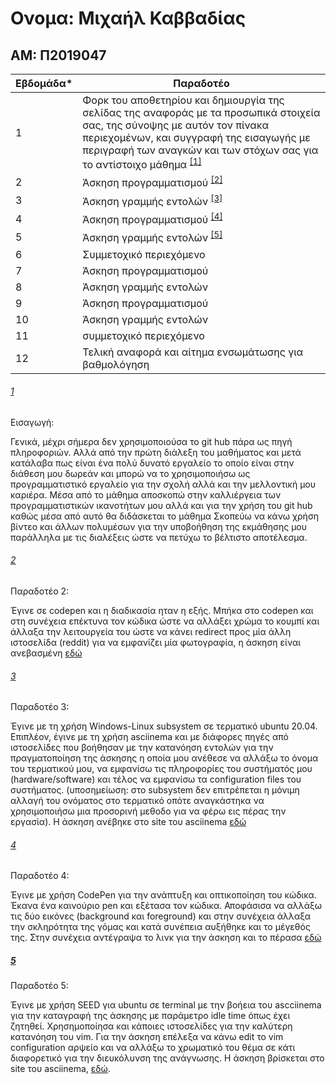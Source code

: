 # Ονομα: Μιχαήλ Καββαδίας

## ΑΜ: Π2019047



| Εβδομάδα* | Παραδοτέο |
| --- | --- |
| 1 | Φορκ του αποθετηρίου και δημιουργία της σελίδας της αναφοράς με τα προσωπικά στοιχεία σας, της σύνοψης με αυτόν τον πίνακα περιεχομένων, και συγγραφή της εισαγωγής με περιγραφή των αναγκών και των στόχων σας για το αντίστοιχο μάθημα <sup><a href="#1">[1]</a></sup> |
| 2 | Άσκηση προγραμματισμού <sup><a href="#2">[2]</a></sup> |
| 3 | Άσκηση γραμμής εντολών <sup><a href="#3">[3]</a></sup> |
| 4 | Άσκηση προγραμματισμού <sup><a href="#4">[4]</a></sup> |
| 5 | Άσκηση γραμμής εντολών <sup><a href="#5">[5]</a></sup> |
| 6 | Συμμετοχικό περιεχόμενο |
| 7 | Άσκηση προγραμματισμού |
| 8 | Άσκηση γραμμής εντολών |
| 9 | Άσκηση προγραμματισμού |
| 10 | Άσκηση γραμμής εντολών |
| 11 | συμμετοχικό περιεχόμενο |
| 12 | Τελική αναφορά και αίτημα ενσωμάτωσης για βαθμολόγηση |


###### [1](#1)

Εισαγωγή:

Γενικά, μέχρι σήμερα δεν χρησιμοποιούσα το git hub πάρα ως πηγή πληροφοριών.
Αλλά από την πρώτη διάλεξη του μαθήματος και μετά κατάλαβα πως είναι ένα πολύ δυνατό εργαλείο το οποίο είναι στην διάθεση μου δωρεάν και
μπορώ να το χρησιμοποιήσω ως προγραμματιστικό εργαλείο για την σχολή αλλά και την μελλοντική μου καριέρα. Μέσα από το μάθημα αποσκοπώ στην
καλλιέργεια των προγραμματιστικών  ικανοτήτων μου αλλά και για την χρήση του git hub καθώς μέσα από αυτό θα διδάσκεται το μάθημα Σκοπεύω 
να κάνω χρήση βίντεο και άλλων πολυμέσων για την υποβοήθηση της εκμάθησης μου παράλληλα με τις διαλέξεις ώστε να πετύχω το βέλτιστο αποτέλεσμα.

###### [2](#2)

Παραδοτέο 2:

Έγινε σε codepen και η διαδικασία ηταν η εξής. Μπήκα στο codepen και στη συνέχεια επέκτυνα τον κώδικα ώστε να αλλάξει χρώμα το κουμπί και άλλαξα την λειτουργεία του ώστε να 
κάνει redirect προς μία άλλη ιστοσελίδα (reddit) για να εμφανίζει μία φωτογραφία, η άσκηση είναι ανεβασμένη [εδώ](https://github.com/Michail-Kavvadias/site/blob/master/_remix/button.md)

###### [3](#3)

Παραδοτέο 3:

Έγινε με τη χρήση Windows-Linux subsystem σε τερματικό ubuntu 20.04. Επιπλέον, έγινε με τη χρήση asciinema και με διάφορες πηγές από ιστοσελίδες που βοήθησαν με την κατανόηση εντολών για την πραγματοποίηση της άσκησης η οποία μου ανέθεσε να αλλάξω το όνομα του τερματικού μου, να εμφανίσω τις πληροφορίες του συστήματός μου (hardware/software) και τέλος να εμφανίσω τα configuration files του συστήματος. (υποσημείωση: στο subsystem δεν επιτρέπεται η μόνιμη αλλαγή του ονόματος στο τερματικό οπότε αναγκάστηκα να χρησιμοποιήσω μια προσορινή μεθοδο για να φέρω εις πέρας την εργασία). Η άσκηση ανέβηκε στο site του asciinema [εδώ](https://asciinema.org/a/NbwcM49H7fhvYogdAD1H1PT19)

###### [4](#4)

Παραδοτέο 4:

Έγινε με χρήση CodePen για την ανάπτυξη και οπτικοποίηση του κώδικα. Έκανα ένα καινούριο pen και εξέτασα τον κώδικα. Αποφάσισα να αλλάξω τις δύο εικόνες (background και
foreground) και στην συνέχεια άλλαξα την σκληρότητα της γόμας και κατά συνέπεια αυξήθηκε και το μέγεθός της. Στην συνέχεια αντέγραψα το λινκ για την άσκηση και το πέρασα [εδώ](https://github.com/Michail-Kavvadias/site/blob/master/_remix/mouse-eraser.md)

##### [5](#5)

Παραδοτέο 5:

Έγινε με χρήση SEED για ubuntu σε terminal με την βοήεια του ascciinema για την καταγραφή της άσκησης με παράμετρο idle time όπως έχει ζητηθεί. Χρησημοποίησα και κάποιες ιστοσελίδες για την καλύτερη κατανόηση του vim. Για την άσκηση επέλεξα να κάνω edit το vim configuration αρψείο και να αλλάξω το χρωματικό του θέμα σε κάτι διαφορετικό για την διευκόλυνση της ανάγνωσης. Η άσκηση βρίσκεται στο site του asciinema, [εδώ](https://asciinema.org/a/haVBl0OkxrS4ln3W4aKzccE4h).

